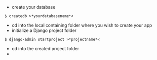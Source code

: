 * create your database
```
$ createdb >*yourdatabasename*<
```
* cd into the local containing folder where you wish to create your app
* initialize a Django project folder
```
$ django-admin startproject >*projectname*<
```
* cd into the created project folder
* 